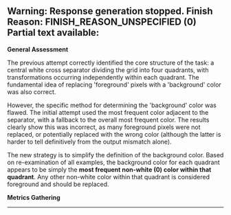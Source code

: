 Warning: Response generation stopped. Finish Reason: FINISH_REASON_UNSPECIFIED (0)
Partial text available:
---
**General Assessment**

The previous attempt correctly identified the core structure of the task: a central white cross separator dividing the grid into four quadrants, with transformations occurring independently within each quadrant. The fundamental idea of replacing 'foreground' pixels with a 'background' color was also correct.

However, the specific method for determining the 'background' color was flawed. The initial attempt used the most frequent color adjacent to the separator, with a fallback to the overall most frequent color. The results clearly show this was incorrect, as many foreground pixels were not replaced, or potentially replaced with the wrong color (although the latter is harder to tell definitively from the output mismatch alone).

The new strategy is to simplify the definition of the background color. Based on re-examination of all examples, the background color for each quadrant appears to be simply the **most frequent non-white (0) color within that quadrant**. Any other non-white color within that quadrant is considered foreground and should be replaced.

**Metrics Gathering**

---
